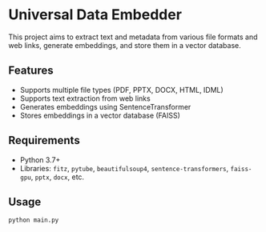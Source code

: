 # Universal Data Embedder

This project aims to extract text and metadata from various file formats and web links, generate embeddings, and store them in a vector database.

## Features
- Supports multiple file types (PDF, PPTX, DOCX, HTML, IDML)
- Supports text extraction from web links
- Generates embeddings using SentenceTransformer
- Stores embeddings in a vector database (FAISS)

## Requirements
- Python 3.7+
- Libraries: `fitz`, `pytube`, `beautifulsoup4`, `sentence-transformers`, `faiss-gpu`, `pptx`, `docx`, etc.

## Usage
```bash
python main.py
